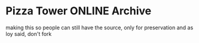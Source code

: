 # Pizza Tower ONLINE Archive
making this so people can still have the source, only for preservation and as loy said, don't fork
